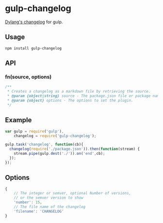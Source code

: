 # gulp-changelog
[Dylang's changelog](https://github.com/dylang/changelog) for gulp.


## Usage

```
npm install gulp-changelog
```

## API

### fn(source, options)

```javascript
/**
 * Creates a changelog as a markdown file by retrieving the source.
 * @param {object|string} source - The package.json file or package name
 * @param {object} options - The options to set the plugin.
 */
```

## Example

```javascript
var gulp = require('gulp'),
	changelog = require('gulp-changelog');

gulp.task('changelog', function(cb){
  changelog(require('./package.json')).then(function(stream) {
    stream.pipe(gulp.dest('./')).on('end',cb);
  });
});
```

## Options

```javascript
{
	// The integer or semver, optional Number of versions, 
	// or the semver version to show
	'number': 15,
	// The file name of the changelog
	'filename': 'CHANGELOG'
}
```